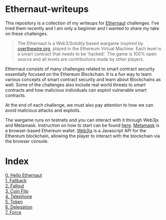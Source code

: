 # Ethernaut-writeups
This repository is a collection of my writeups for [Ethernaut](https://ethernaut.openzeppelin.com/) challenges. I've tried them recently and I am only a beginner and I wanted to share my take on these challenges.

>The Ethernaut is a Web3/Solidity based wargame inspired by [overthewire.org](https://overthewire.org/wargames/), played in the Ethereum Virtual Machine. Each level is a smart contract that needs to be 'hacked'. The game is 100% open source and all levels are contributions made by other players.

Ethernaut consists of many challenges related to smart contract security essentially focused on the Ethereum Blockchain. It is a fun way to learn various concepts of smart contract security and learn about Blockchains as well. Some of the challenges also include real world threats to smart contracts and how malicious individuals can exploit vulnerable smart contracts. 

At the end of each challenge, we must also pay attention to how we can avoid malicious attacks and exploits.

The wargame runs on testnets and you can interact with it through Web3js and Metamask. Instruction on how to start can be found [here](https://ethernaut.openzeppelin.com/help). [Metamask](https://metamask.io/) is a browser-based Ethereum wallet. [Web3js](https://web3js.readthedocs.io/en/v1.10.0/) is a Javascript API for the Ethereum blockchain, allowing the player to interact with the blockchain via the browser console.

# Index
[0. Hello Ethernaut](lvl-0.md) \
[1. Fallback](lvl-1.md)\
[2. Fallout](lvl-2.md)\
[3. Coin Flip](lvl-3.md)\
[4. Telephone](lvl-4.md)\
[5. Token](lvl-5.md)\
[6. Delegation](lvl-6.md)\
[7. Force](lvl-7.md)
